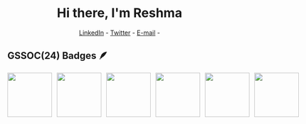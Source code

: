 <h1 align="center"> Hi there, I'm Reshma  </h1>
<p align="center">
  <a href="https://www.linkedin.com/in/kumari-reshma-867345226/">LinkedIn</a> -
  <a href="https://x.com/kumarireshmaa">Twitter</a> - 
  <a href="reshmarana857@gmail.com">E-mail</a> -
</p> 


<!---
Reshma-2301/Reshma-2301 is a ✨ special ✨ repository because its `README.md` (this file) appears on your GitHub profile.
You can click the Preview link to take a look at your changes.
--->
## GSSOC(24) Badges 🪶
<div style='display:flex; align-items:center; gap: 11px;' align='center'>
<img src="https://drive.google.com/file/d/1EyF1gceRoBqc1_FtQyFIwVkThrqY3TLP/view?usp=sharing" width="100px" height="100px" />
  <img src="https://drive.google.com/file/d/1IeVL7LUTrD4VNIClIStXWAp7GPUQxwG0/view?usp=sharing" width="100px" height="100px" />
  <img src="https://drive.google.com/file/d/1P7LPT-fL_oFv3cyxmtbTpzv34nq0mzCk/view?usp=sharing" width="100px" height="100px" />
  <img src="https://drive.google.com/file/d/1bYCIifWGaWliPAvsuoHyUi8-t9RR9j4L/view?usp=sharing" width="100px" height="100px" />
  <img src="https://drive.google.com/file/d/1VQtEmc7Guk2nZeoN6MWeyHP4DkPT6dxE/view?usp=sharing" width="100px" height="100px" />
  <img src="https://drive.google.com/file/d/1TALDiSt2cCYS_J0ngcVvc-q7hTDgIKLC/view?usp=sharing" width="100px" height="100px" />
</div>

